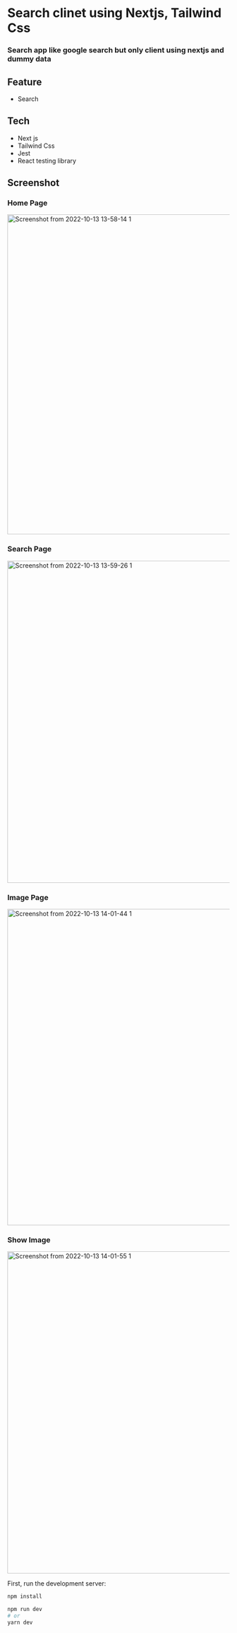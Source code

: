 # Search clinet using Nextjs, Tailwind Css
### Search app like google search but only client using nextjs and dummy data

## Feature
- Search

## Tech
- Next js
- Tailwind Css
- Jest
- React testing library

## Screenshot
### Home Page
<img width="724" alt="Screenshot from 2022-10-13 13-58-14 1" src="https://user-images.githubusercontent.com/78941367/195527001-3d6e6042-3f49-4b2e-92ad-e819e5c008e1.png">


### Search Page
<img width="729" alt="Screenshot from 2022-10-13 13-59-26 1" src="https://user-images.githubusercontent.com/78941367/195527013-63057486-ff8a-4940-b404-29baa13b2829.png">


### Image Page
<img width="716" alt="Screenshot from 2022-10-13 14-01-44 1" src="https://user-images.githubusercontent.com/78941367/195527043-315c7d97-3ed9-4270-8e9d-156c5591dde6.png">


### Show Image
<img width="729" alt="Screenshot from 2022-10-13 14-01-55 1" src="https://user-images.githubusercontent.com/78941367/195527124-bacfea24-7017-4c98-92f3-1e5fafc23131.png">


First, run the development server:

```bash
npm install

npm run dev
# or
yarn dev
```
